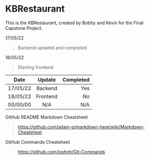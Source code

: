 # KBRestaurant
This is the KBRestaurant, created by Bobby and Kevin for the Final Capstone Project.

17/05/22
> Backend updated and completed

18/05/22
> Starting frontend

| Date          | Update           | Completed  |
| ------------- |:----------------:|-----------:|
| 17/05/22      | Backend          | Yes        |
| 18/05/22      | Frontend         | _No_       |
| 00/00/00      | N/A              | N/A        |




GitHub README Markdown Cheatsheet
> https://github.com/adam-p/markdown-here/wiki/Markdown-Cheatsheet

GitHub Commands Cheatsheet
> https://github.com/joshnh/Git-Commands

